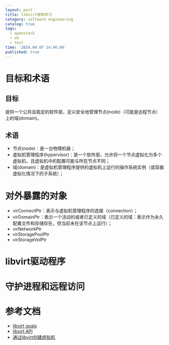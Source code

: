 ```yaml
---
layout: post
title: libvirt架构学习
category: software engineering
catalog: true
tags:
  - openstack
  - vm
  - test
time: '2024.04.07 14:46:00'
published: true
---
```


# 目标和术语
## 目标
提供一个公共且稳定的软件层，足以安全地管理节点(node)（可能是远程节点）上的域(domain)。

## 术语
- 节点(node)：是一台物理机器；
- 虚拟机管理程序(hypervisor)：是一个软件层，允许将一个节点虚拟化为多个虚拟机，且虚拟机中的配置可能与所在节点不同；
- 域(domain)：是虚拟机管理程序提供的虚拟机上运行的操作系统实例（或容器虚拟化情况下的子系统）；

# 对外暴露的对象
- virConnectPtr：表示与虚拟机管理程序的连接（connection）；
- virDomainPtr：表示一个活动的或者已定义的域（已定义的域：表示作为永久配置文件和存储存在，但当前未在该节点上运行）；
- virNetworkPtr
- virStoragePoolPtr
- virStorageVolPtr

# libvirt驱动程序

# 守护进程和远程访问

# 参考文档
- [libvirt goals](https://libvirt.org/goals.html)
- [libvirt API](https://libvirt.org/api.html)
- [通过libvirt创建虚拟机](https://shihai1991.github.io/openstack/2024/02/20/%E9%80%9A%E8%BF%87libvirt%E5%88%9B%E5%BB%BA%E8%99%9A%E6%8B%9F%E6%9C%BA/)

